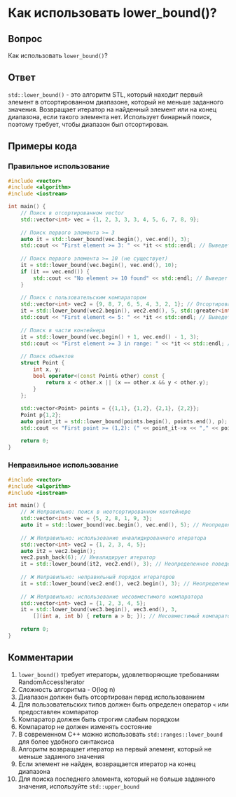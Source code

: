 # Как использовать lower_bound()?

## Вопрос
Как использовать `lower_bound()`?

## Ответ
`std::lower_bound()` - это алгоритм STL, который находит первый элемент в отсортированном диапазоне, который не меньше заданного значения. Возвращает итератор на найденный элемент или на конец диапазона, если такого элемента нет. Использует бинарный поиск, поэтому требует, чтобы диапазон был отсортирован.

## Примеры кода

### Правильное использование
```cpp
#include <vector>
#include <algorithm>
#include <iostream>

int main() {
    // Поиск в отсортированном vector
    std::vector<int> vec = {1, 2, 3, 3, 3, 4, 5, 6, 7, 8, 9};
    
    // Поиск первого элемента >= 3
    auto it = std::lower_bound(vec.begin(), vec.end(), 3);
    std::cout << "First element >= 3: " << *it << std::endl; // Выведет: 3
    
    // Поиск первого элемента >= 10 (не существует)
    it = std::lower_bound(vec.begin(), vec.end(), 10);
    if (it == vec.end()) {
        std::cout << "No element >= 10 found" << std::endl; // Выведет это
    }
    
    // Поиск с пользовательским компаратором
    std::vector<int> vec2 = {9, 8, 7, 6, 5, 4, 3, 2, 1}; // Отсортирован по убыванию
    it = std::lower_bound(vec2.begin(), vec2.end(), 5, std::greater<int>());
    std::cout << "First element <= 5: " << *it << std::endl; // Выведет: 5
    
    // Поиск в части контейнера
    it = std::lower_bound(vec.begin() + 1, vec.end() - 1, 3);
    std::cout << "First element >= 3 in range: " << *it << std::endl; // Выведет: 3
    
    // Поиск объектов
    struct Point {
        int x, y;
        bool operator<(const Point& other) const {
            return x < other.x || (x == other.x && y < other.y);
        }
    };
    
    std::vector<Point> points = {{1,1}, {1,2}, {2,1}, {2,2}};
    Point p{1,2};
    auto point_it = std::lower_bound(points.begin(), points.end(), p);
    std::cout << "First point >= (1,2): (" << point_it->x << "," << point_it->y << ")" << std::endl; // Выведет: (1,2)

    return 0;
}
```

### Неправильное использование
```cpp
#include <vector>
#include <algorithm>
#include <iostream>

int main() {
    // ❌ Неправильно: поиск в неотсортированном контейнере
    std::vector<int> vec = {5, 2, 8, 1, 9, 3};
    auto it = std::lower_bound(vec.begin(), vec.end(), 5); // Неопределенное поведение
    
    // ❌ Неправильно: использование инвалидированного итератора
    std::vector<int> vec2 = {1, 2, 3, 4, 5};
    auto it2 = vec2.begin();
    vec2.push_back(6); // Инвалидирует итератор
    it = std::lower_bound(it2, vec2.end(), 3); // Неопределенное поведение
    
    // ❌ Неправильно: неправильный порядок итераторов
    it = std::lower_bound(vec2.end(), vec2.begin(), 3); // Неопределенное поведение
    
    // ❌ Неправильно: использование несовместимого компаратора
    std::vector<int> vec3 = {1, 2, 3, 4, 5};
    it = std::lower_bound(vec3.begin(), vec3.end(), 3,
        [](int a, int b) { return a > b; }); // Несовместимый компаратор
    
    return 0;
}
```

## Комментарии
1. `lower_bound()` требует итераторы, удовлетворяющие требованиям RandomAccessIterator
2. Сложность алгоритма - O(log n)
3. Диапазон должен быть отсортирован перед использованием
4. Для пользовательских типов должен быть определен оператор `<` или предоставлен компаратор
5. Компаратор должен быть строгим слабым порядком
6. Компаратор не должен изменять состояние
7. В современном C++ можно использовать `std::ranges::lower_bound` для более удобного синтаксиса
8. Алгоритм возвращает итератор на первый элемент, который не меньше заданного значения
9. Если элемент не найден, возвращается итератор на конец диапазона
10. Для поиска последнего элемента, который не больше заданного значения, используйте `std::upper_bound` 